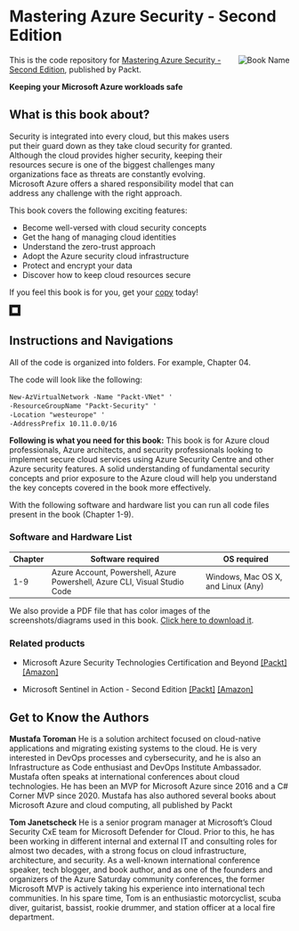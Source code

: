 # Mastering Azure Security - Second Edition

<a href="https://www.packtpub.com/product/mastering-azure-security-second-edition/9781803238555"><img src="https://m.media-amazon.com/images/I/416kHJxjfxL.jpg" alt="Book Name" height="256px" align="right"></a>

This is the code repository for [Mastering Azure Security - Second Edition](https://www.packtpub.com/product/mastering-azure-security-second-edition/9781803238555), published by Packt.

**Keeping your Microsoft Azure workloads safe**

## What is this book about?
Security is integrated into every cloud, but this makes users put their guard down as they take cloud security for granted. Although the cloud provides higher security, keeping their resources secure is one of the biggest challenges many organizations face as threats are constantly evolving. Microsoft Azure offers a shared responsibility model that can address any challenge with the right approach.

This book covers the following exciting features: 
* Become well-versed with cloud security concepts
* Get the hang of managing cloud identities
* Understand the zero-trust approach
* Adopt the Azure security cloud infrastructure
* Protect and encrypt your data
* Discover how to keep cloud resources secure

If you feel this book is for you, get your [copy](https://www.amazon.com/Mastering-Azure-Security-Microsoft-workloads-ebook/dp/B09TTD9QB7) today!

<a href="https://www.packtpub.com/?utm_source=github&utm_medium=banner&utm_campaign=GitHubBanner"><img src="https://raw.githubusercontent.com/PacktPublishing/GitHub/master/GitHub.png" alt="https://www.packtpub.com/" border="5" /></a>

## Instructions and Navigations
All of the code is organized into folders. For example, Chapter 04.

The code will look like the following:
```
New-AzVirtualNetwork -Name "Packt-VNet" '
-ResourceGroupName "Packt-Security" '
-Location "westeurope" '
-AddressPrefix 10.11.0.0/16
```

**Following is what you need for this book:**
This book is for Azure cloud professionals, Azure architects, and security professionals looking to implement secure cloud services using Azure Security Centre and other Azure security features. A solid understanding of fundamental security concepts and prior exposure to the Azure cloud will help you understand the key concepts covered in the book more effectively.

With the following software and hardware list you can run all code files present in the book (Chapter 1-9).

### Software and Hardware List

| Chapter  | Software required                                                                                  | OS required                        |
| -------- | ---------------------------------------------------------------------------------------------------| -----------------------------------|
| 1-9      | Azure Account, Powershell, Azure Powershell, Azure CLI, Visual Studio Code                         | Windows, Mac OS X, and Linux (Any) |



We also provide a PDF file that has color images of the screenshots/diagrams used in this book. [Click here to download it](https://static.packt-cdn.com/downloads/9781803238555_ColorImages.pdf).

### Related products <Other books you may enjoy>
* Microsoft Azure Security Technologies Certification and Beyond [[Packt]](https://www.packtpub.com/product/microsoft-azure-security-technologies-certification-and-beyond/9781800562653) [[Amazon]](https://www.amazon.com/Microsoft-Security-Technologies-Certification-Beyond-ebook/dp/B0996Y1TNK)

* Microsoft Sentinel in Action - Second Edition [[Packt]](https://www.packtpub.com/product/microsoft-sentinel-in-action-second-edition/9781801815536) [[Amazon]](https://www.amazon.com/Microsoft-Sentinel-Action-Architect-implement/dp/1801815534)

## Get to Know the Authors
**Mustafa Toroman**
He is a solution architect focused on cloud-native applications and migrating existing systems to the cloud. He is very interested in DevOps processes and cybersecurity, and he is also an Infrastructure as Code enthusiast and DevOps Institute Ambassador. Mustafa often speaks at international conferences about cloud technologies. He has been an MVP for Microsoft Azure since 2016 and a C# Corner MVP since 2020. Mustafa has also authored several books about Microsoft Azure and cloud computing, all published by Packt

**Tom Janetscheck**
He is a senior program manager at Microsoft’s Cloud Security CxE team for Microsoft Defender for Cloud. Prior to this, he has been working in different internal and external IT and consulting roles for almost two decades, with a strong focus on cloud infrastructure, architecture, and security. As a well-known international conference speaker, tech blogger, and book author, and as one of the founders and organizers of the Azure Saturday community conferences, the former Microsoft MVP is actively taking his experience into international tech communities. In his spare time, Tom is an enthusiastic motorcyclist, scuba diver, guitarist, bassist, rookie drummer, and station officer at a local fire department.
